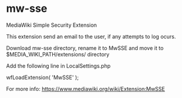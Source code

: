 # mw-sse
MediaWiki Simple Security Extension

This extension send an email to the user, if any attempts to log ocurs.

Download mw-sse directory, rename it to MwSSE and move it to $MEDIA_WIKI_PATH/extensions/ directory

Add the following line in LocalSettings.php

wfLoadExtension( 'MwSSE' );

For more info: https://www.mediawiki.org/wiki/Extension:MwSSE
